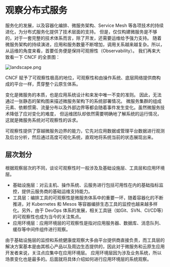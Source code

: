# 观察分布式服务

服务化的发展，以及容器化编排、微服务架构、Service Mesh 等各项技术的持续进化，为分布式服务化提供了技术层面的支持。
但是，仅仅构建微服务是不够的，对于一套完整的技术体系而言，除了开发，还需要运维给予强力支持。
随着微服务架构的持续演进，应用和服务数量不断增加，调用关系越来越复杂。所以，从运维的角度来看，首要任务便是保持可观擦性（Observability）。
我们再来大致看一下 CNCF 的全景图：

![landscape.png](../images/landscape.png)

CNCF 赋予了可观察性极高的地位，可观察性和由操作系统、底层网络提供商构成的平台一样，贯穿整个云原生体系。

  变化是微服务的本质，也是应用系统设计和来发中唯一不变的准则。
  因此，无法通过一张静态的架构图来描述微服务架构下的系统部署情况。
  微服务集群的组成元素、依赖惯需、流量分布以及外部边界等都会随着事件发生变化。虽然微服务技术降低了应对变化的难度，
  但运维团队却依然需要明确地了解系统的运行情况，这就是微服务系统对可观察性的诉求。

  可观察性提供了穿越微服务边界的能力，它先对应用数据或管理平台数据进行观测及后台分析，然后通过高度可视化系统，直观地将系统当前的状态展现出来。

## 层次划分

根据观察层次的不同，谈论可观察性时一般涉及及基础设施层、工具层和应用环境层。

- 基础设施层：对云主机、操作系统、云服务进行包括可用性在内的基础指标监控，提供云服务商的基础运维支持能力。
- 工具层：编排工具的可观察性是微服务体系中的重要一环，随着容器化的不断推进，对 Kubernetes 和 Mesos 等容器编排生态工具的监控也越来越多样化。另外，由于 DevOps 体系的发展，相关工具链（如Git、SVN、CI/CD等）的可观察性也成为当今的关注焦点。
- 应用环境层：应用环境层的可观察性是指对应用服务器、数据库、消息队列、缓存等中间件组件进行观察。

由于基础设施层的监控和系统健康度观察大多由平台提供商直接负责，而工具层的解决方案基本是由其核心产品以及周边生态提供的，因此对于微服务和云原生应用开发者来说，关注点应集中在应用环境层。
应用环境层因为涉及业务系统，所以场景变化也是最多的。后面就将具体介绍如何进行应用环境层的系统观察。
